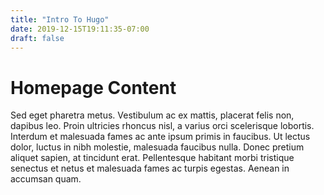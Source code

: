 ```yaml
---
title: "Intro To Hugo"
date: 2019-12-15T19:11:35-07:00
draft: false
---
```


# Homepage Content #

Sed eget pharetra metus. Vestibulum ac ex mattis, placerat felis non, dapibus leo. Proin ultricies rhoncus nisl, a
varius orci scelerisque lobortis. Interdum et malesuada fames ac ante ipsum primis in faucibus. Ut lectus dolor, luctus
in nibh molestie, malesuada faucibus nulla. Donec pretium aliquet sapien, at tincidunt erat. Pellentesque habitant morbi
tristique senectus et netus et malesuada fames ac turpis egestas. Aenean in accumsan quam.
